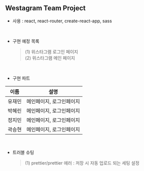 ## Westagram Team Project

- 사용 : react, react-router, create-react-app, sass

<br />

- 구현 예정 목록

  > (1) 위스타그램 로그인 페이지<br>
  > (2) 위스타그램 메인 페이지

<br />

- 구현 파트

| 이름   | 설명                     |
| ------ | ------------------------ |
| 유재민 | 메인페이지, 로그인페이지 |
| 박혜린 | 메인페이지, 로그인페이지 |
| 정지민 | 메인페이지, 로그인페이지 |
| 곽승현 | 메인페이지, 로그인페이지 |

<br />

- 트러블 슈팅
  > (1) prettier/prettier 에러 : 저장 시 자동 업로드 되는 세팅 설정
